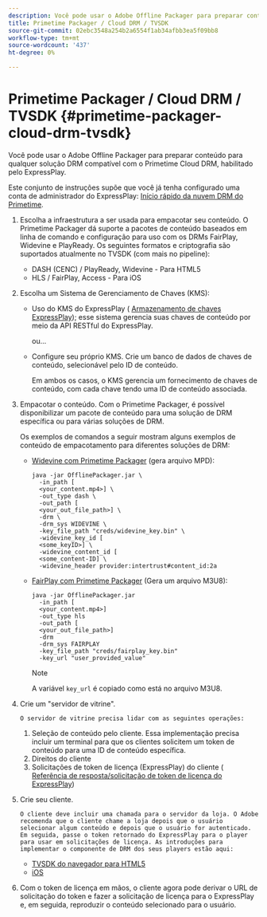 ```yaml
---
description: Você pode usar o Adobe Offline Packager para preparar conteúdo para qualquer solução DRM compatível com o Primetime Cloud DRM, habilitado pelo ExpressPlay.
title: Primetime Packager / Cloud DRM / TVSDK
source-git-commit: 02ebc3548a254b2a6554f1ab34afbb3ea5f09bb8
workflow-type: tm+mt
source-wordcount: '437'
ht-degree: 0%

---
```


# Primetime Packager / Cloud DRM / TVSDK {#primetime-packager-cloud-drm-tvsdk}

Você pode usar o Adobe Offline Packager para preparar conteúdo para qualquer solução DRM compatível com o Primetime Cloud DRM, habilitado pelo ExpressPlay.

Este conjunto de instruções supõe que você já tenha configurado uma conta de administrador do ExpressPlay: [Início rápido da nuvem DRM do Primetime](../../../multi-drm-workflows/quick-start/quick-overview.md).
1. Escolha a infraestrutura a ser usada para empacotar seu conteúdo. O Primetime Packager dá suporte a pacotes de conteúdo baseados em linha de comando e configuração para uso com os DRMs FairPlay, Widevine e PlayReady. Os seguintes formatos e criptografia são suportados atualmente no TVSDK (com mais no pipeline):

   * DASH (CENC) / PlayReady, Widevine - Para HTML5
   * HLS / FairPlay, Access - Para iOS

1. Escolha um Sistema de Gerenciamento de Chaves (KMS):

   * Uso do KMS do ExpressPlay ( [Armazenamento de chaves ExpressPlay](https://www.expressplay.com/developer/key-storage/)); esse sistema gerencia suas chaves de conteúdo por meio da API RESTful do ExpressPlay.

     ou...

   * Configure seu próprio KMS. Crie um banco de dados de chaves de conteúdo, selecionável pelo ID de conteúdo.

     Em ambos os casos, o KMS gerencia um fornecimento de chaves de conteúdo, com cada chave tendo uma ID de conteúdo associada.

1. Empacotar o conteúdo. Com o Primetime Packager, é possível disponibilizar um pacote de conteúdo para uma solução de DRM específica ou para várias soluções de DRM.

   Os exemplos de comandos a seguir mostram alguns exemplos de conteúdo de empacotamento para diferentes soluções de DRM:

   * [Widevine com Primetime Packager](https://helpx.adobe.com/content/dam/help/en/primetime/guides/offline_packager_getting_started.pdf#page=19) (gera arquivo MPD):

     ```
     java -jar OfflinePackager.jar \ 
       -in_path [ 
       <your_content.mp4>] \ 
       -out_type dash \ 
       -out_path [ 
       <your_out_file_path>] \ 
       -drm \ 
       -drm_sys WIDEVINE \ 
       -key_file_path "creds/widevine_key.bin" \ 
       -widevine_key_id [ 
       <some_keyID>] \ 
       -widevine_content_id [ 
       <some_content-ID] \ 
       -widevine_header provider:intertrust#content_id:2a
     ```

   * [FairPlay com Primetime Packager](https://helpx.adobe.com/content/dam/help/en/primetime/guides/offline_packager_getting_started.pdf#page=20) (Gera um arquivo M3U8):

     ```
     java -jar OfflinePackager.jar  
       -in_path [ 
       <your_content.mp4>]  
       -out_type hls  
       -out_path [ 
       <your_out_file_path>]  
       -drm  
       -drm_sys FAIRPLAY  
       -key_file_path "creds/fairplay_key.bin"  
       -key_url "user_provided_value"
     ```

     >[!NOTE]
     >
     >A variável `key_url` é copiado como está no arquivo M3U8.

1. Crie um &quot;servidor de vitrine&quot;.

       O servidor de vitrine precisa lidar com as seguintes operações:
   
   1. Seleção de conteúdo pelo cliente. Essa implementação precisa incluir um terminal para que os clientes solicitem um token de conteúdo para uma ID de conteúdo específica.
   1. Direitos do cliente
   1. Solicitações de token de licença (ExpressPlay) do cliente ( [Referência de resposta/solicitação de token de licença do ExpressPlay](../../../multi-drm-workflows/license-token-req-resp-ref/license-req-resp-overview.md))

1. Crie seu cliente.

       O cliente deve incluir uma chamada para o servidor da loja. O Adobe recomenda que o cliente chame a loja depois que o usuário selecionar algum conteúdo e depois que o usuário for autenticado. Em seguida, passe o token retornado do ExpressPlay para o player para usar em solicitações de licença. As introduções para implementar o componente de DRM dos seus players estão aqui:
   
   * [TVSDK do navegador para HTML5](https://help.adobe.com/en_US/primetime/psdk/browser_tvsdk/index.html#PSDKs-reference-DRM_interface_overview)
   * [iOS](../../../../programming/tvsdk-3x-ios-prog/ios-3x-drm-content-security/ios-3x-apple-fairplay-tvsdk.md)

1. Com o token de licença em mãos, o cliente agora pode derivar o URL de solicitação do token e fazer a solicitação de licença para o ExpressPlay e, em seguida, reproduzir o conteúdo selecionado para o usuário.
